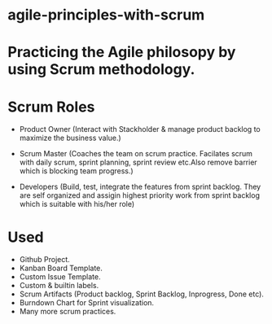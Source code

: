 # agile-principles-with-scrum

# Practicing the Agile philosopy by using Scrum methodology.
# Scrum Roles
  - Product Owner (Interact with Stackholder & manage product backlog to maximize the business value.)
    
  - Scrum Master (Coaches the team on scrum practice. Facilates scrum with daily scrum, sprint planning, sprint review etc.Also remove barrier which is blocking team progress.)
    
  - Developers (Build, test, integrate the features from sprint backlog. They are self organized and assigin highest priority work from sprint backlog which is suitable with his/her role)
    
# Used
  - Github Project.
  - Kanban Board Template.
  - Custom Issue Template.
  - Custom & builtin labels.
  - Scrum Artifacts (Product backlog, Sprint Backlog, Inprogress, Done etc).
  - Burndown Chart for Sprint visualization.
  - Many more scrum practices.
